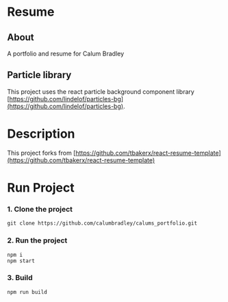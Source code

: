 # Resume

## About

A portfolio and resume for Calum Bradley

## Particle library
This project uses the react particle background component library [https://github.com/lindelof/particles-bg](https://github.com/lindelof/particles-bg).

# Description
This project forks from [https://github.com/tbakerx/react-resume-template](https://github.com/tbakerx/react-resume-template)

# Run Project
### 1. Clone the project

```shell
git clone https://github.com/calumbradley/calums_portfolio.git
```

### 2. Run the project
```shell
npm i
npm start
```

### 3. Build
```shell
npm run build
```
